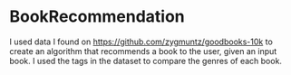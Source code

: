 # BookRecommendation

I used data I found on https://github.com/zygmuntz/goodbooks-10k to create an algorithm that recommends a book to the user, given an input book. I used the tags in the dataset to compare
the genres of each book.
